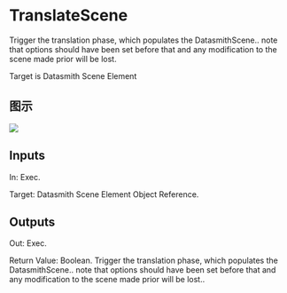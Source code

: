 # TranslateScene

Trigger the translation phase, which populates the DatasmithScene.. note that options should have been set before that and any modification to the scene made prior will be lost.

Target is Datasmith Scene Element

## 图示

![]($-20221218-18492269.png)

## Inputs

In: Exec.

Target: Datasmith Scene Element Object Reference.  

## Outputs

Out: Exec.

Return Value: Boolean. Trigger the translation phase, which populates the DatasmithScene.. note that options should have been set before that and any modification to the scene made prior will be lost..

